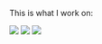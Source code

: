 This is what I work on:

 ![](http://github-profile-summary-cards.vercel.app/api/cards/profile-details?username=HakosWorld&theme=default) 
 ![](http://github-profile-summary-cards.vercel.app/api/cards/repos-per-language?username=HakosWorld&theme=default) 
 ![](http://github-profile-summary-cards.vercel.app/api/cards/stats?username=HakosWorld&theme=default)

